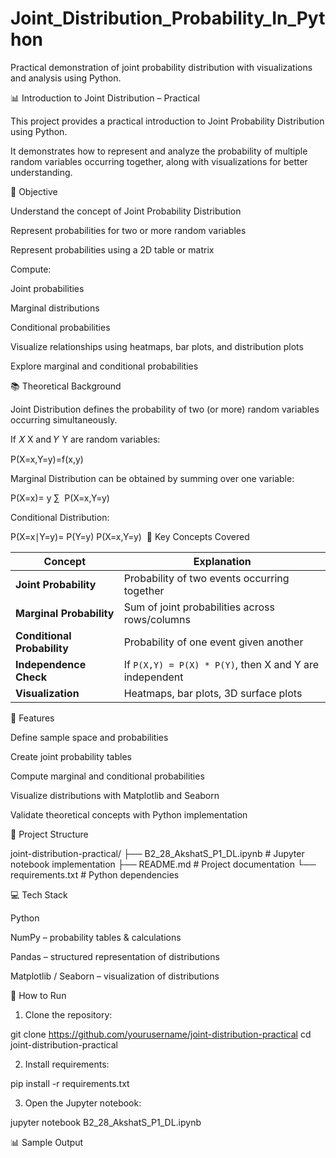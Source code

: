 # Joint_Distribution_Probability_In_Python
Practical demonstration of joint probability distribution with visualizations and analysis using Python.


📊 Introduction to Joint Distribution – Practical


This project provides a practical introduction to Joint Probability Distribution using Python. 


It demonstrates how to represent and analyze the probability of multiple random variables occurring together, along with visualizations for better understanding.

🎯 Objective


Understand the concept of Joint Probability Distribution

Represent probabilities for two or more random variables

Represent probabilities using a 2D table or matrix

Compute:

Joint probabilities

Marginal distributions

Conditional probabilities



Visualize relationships using heatmaps, bar plots, and distribution plots

Explore marginal and conditional probabilities



📚 Theoretical Background

Joint Distribution defines the probability of two (or more) random variables occurring simultaneously.

If 
𝑋
X and 
𝑌
Y are random variables:



P(X=x,Y=y)=f(x,y)


Marginal Distribution can be obtained by summing over one variable:


P(X=x)= 
y
∑
​
 P(X=x,Y=y)


Conditional Distribution:

P(X=x∣Y=y)= 
P(Y=y)
P(X=x,Y=y)
​
🔹 Key Concepts Covered


| Concept                     | Explanation                                             |
| --------------------------- | ------------------------------------------------------- |
| **Joint Probability**       | Probability of two events occurring together            |
| **Marginal Probability**    | Sum of joint probabilities across rows/columns          |
| **Conditional Probability** | Probability of one event given another                  |
| **Independence Check**      | If `P(X,Y) = P(X) * P(Y)`, then X and Y are independent |
| **Visualization**           | Heatmaps, bar plots, 3D surface plots                   |



📂 Features


Define sample space and probabilities

Create joint probability tables

Compute marginal and conditional probabilities

Visualize distributions with Matplotlib and Seaborn

Validate theoretical concepts with Python implementation


📁 Project Structure


joint-distribution-practical/
├── B2_28_AkshatS_P1_DL.ipynb      # Jupyter notebook implementation
├── README.md                      # Project documentation
└── requirements.txt               # Python dependencies

💻 Tech Stack

Python

NumPy – probability tables & calculations

Pandas – structured representation of distributions

Matplotlib / Seaborn – visualization of distributions

🚀 How to Run


1. Clone the repository:

git clone https://github.com/yourusername/joint-distribution-practical
cd joint-distribution-practical


2. Install requirements:

pip install -r requirements.txt


3. Open the Jupyter notebook:

jupyter notebook B2_28_AkshatS_P1_DL.ipynb


📊 Sample Output

